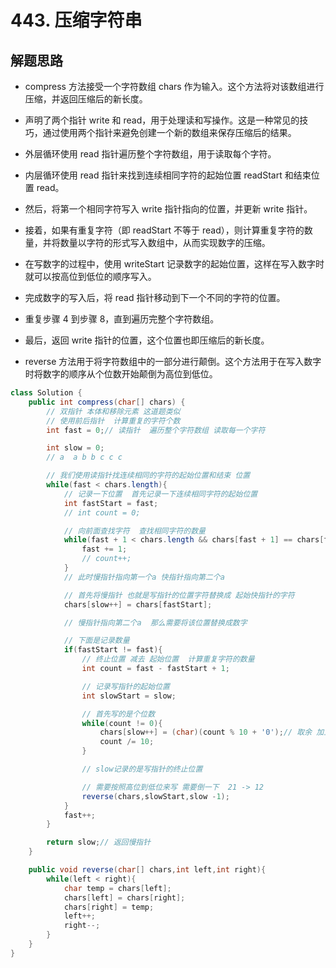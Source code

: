 # 443. 压缩字符串


## 解题思路

* compress 方法接受一个字符数组 chars 作为输入。这个方法将对该数组进行压缩，并返回压缩后的新长度。

* 声明了两个指针 write 和 read，用于处理读和写操作。这是一种常见的技巧，通过使用两个指针来避免创建一个新的数组来保存压缩后的结果。

* 外层循环使用 read 指针遍历整个字符数组，用于读取每个字符。

* 内层循环使用 read 指针来找到连续相同字符的起始位置 readStart 和结束位置 read。

* 然后，将第一个相同字符写入 write 指针指向的位置，并更新 write 指针。

* 接着，如果有重复字符（即 readStart 不等于 read），则计算重复字符的数量，并将数量以字符的形式写入数组中，从而实现数字的压缩。

* 在写数字的过程中，使用 writeStart 记录数字的起始位置，这样在写入数字时就可以按高位到低位的顺序写入。

* 完成数字的写入后，将 read 指针移动到下一个不同的字符的位置。

* 重复步骤 4 到步骤 8，直到遍历完整个字符数组。

* 最后，返回 write 指针的位置，这个位置也即压缩后的新长度。

* reverse 方法用于将字符数组中的一部分进行颠倒。这个方法用于在写入数字时将数字的顺序从个位数开始颠倒为高位到低位。

```java
class Solution {
    public int compress(char[] chars) {
        // 双指针 本体和移除元素 这道题类似
        // 使用前后指针  计算重复的字符个数
        int fast = 0;// 读指针  遍历整个字符数组 读取每一个字符

        int slow = 0;
        // a  a b b c c c

        // 我们使用读指针找连续相同的字符的起始位置和结束 位置
        while(fast < chars.length){
            // 记录一下位置  首先记录一下连续相同字符的起始位置
            int fastStart = fast;
            // int count = 0;

            // 向前面查找字符  查找相同字符的数量
            while(fast + 1 < chars.length && chars[fast + 1] == chars[fast]){
                fast += 1;
                // count++;
            }
            // 此时慢指针指向第一个a 快指针指向第二个a

            // 首先将慢指针 也就是写指针的位置字符替换成 起始快指针的字符
            chars[slow++] = chars[fastStart];

            // 慢指针指向第二个a  那么需要将该位置替换成数字

            // 下面是记录数量
            if(fastStart != fast){
                // 终止位置 减去 起始位置  计算重复字符的数量
                int count = fast - fastStart + 1;

                // 记录写指针的起始位置
                int slowStart = slow;

                // 首先写的是个位数  
                while(count != 0){
                    chars[slow++] = (char)(count % 10 + '0');// 取余 加上字符
                    count /= 10;
                }

                // slow记录的是写指针的终止位置

                // 需要按照高位到低位来写 需要倒一下  21 -> 12
                reverse(chars,slowStart,slow -1);
            }
            fast++;
        }

        return slow;// 返回慢指针
    }

    public void reverse(char[] chars,int left,int right){
        while(left < right){
            char temp = chars[left];
            chars[left] = chars[right];
            chars[right] = temp;
            left++;
            right--;
        }
    }
}

```